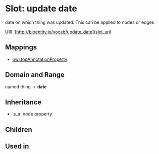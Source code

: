 # Slot: update date


date on which thing was updated. This can be applied to nodes or edges

URI: [http://bioentity.io/vocab/update_date](slot_uri)
## Mappings

 * [owl:topAnnotationProperty](http://purl.obolibrary.org/obo/owl_topAnnotationProperty)
## Domain and Range

named thing -> **date**
## Inheritance

 *  is_a: node property
## Children

## Used in

